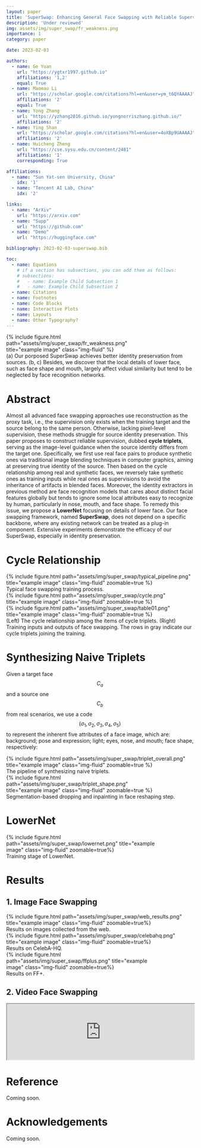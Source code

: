 ```yaml
---
layout: paper
title: 'SuperSwap: Enhancing General Face Swapping with Reliable Supervision'
description: 'Under reviewed'
img: assets/img/super_swap/fr_weakness.png
importance: 1
category: paper

date: 2023-02-03

authors:
  - name: Ge Yuan
    url: "https://ygtxr1997.github.io"
    affiliations: '1,2'
    equal: True
  - name: Maomao Li
    url: "https://scholar.google.com/citations?hl=en&user=ym_t6QYAAAAJ"
    affiliations: '2'
    equal: True
  - name: Yong Zhang
    url: "https://yzhang2016.github.io/yongnorriszhang.github.io/"
    affiliations: '2'
  - name: Ying Shan
    url: "https://scholar.google.com/citations?hl=en&user=4oXBp9UAAAAJ"
    affiliations: '2'
  - name: Huicheng Zheng
    url: "https://cse.sysu.edu.cn/content/2481"
    affiliations: '1'
    corresponding: True

affiliations:
  - name: "Sun Yat-sen University, China"
    idx: '1'
  - name: "Tencent AI Lab, China"
    idx: '2'

links:
  - name: "ArXiv"
    url: "https://arxiv.com"
  - name: "Supp"
    url: "https://github.com"
  - name: "Demo"
    url: "https://huggingface.com"

bibliography: 2023-02-03-superswap.bib

toc:
  - name: Equations
    # if a section has subsections, you can add them as follows:
    # subsections:
    #   - name: Example Child Subsection 1
    #   - name: Example Child Subsection 2
  - name: Citations
  - name: Footnotes
  - name: Code Blocks
  - name: Interactive Plots
  - name: Layouts
  - name: Other Typography?
---
```


<div class="centered"  style="width:80%">
  {% include figure.html path="assets/img/super_swap/fr_weakness.png" title="example image" class="img-fluid" %}
</div>
<div class="caption">
    (a) Our porposed SuperSwap achieves better identity preservation from sources. (b, c) Besides, we discover that the local details of lower face, such as face shape and mouth, largely affect vidual similarity but tend to be neglected by face recognition networks.
</div>

<h1>Abstract</h1>

Almost all advanced face swapping approaches use reconstruction as the proxy task, i.e., the supervision only exists when the training target and the source belong to the same person. Otherwise, lacking pixel-level supervision, these methods struggle for source identity preservation. This paper proposes to construct reliable supervision, dubbed **cycle triplets**, serving as the image-level guidance when the source identity differs from the target one. Specifically, we first use real face pairs to produce synthetic ones via traditional image blending techniques in computer graphics, aiming at preserving true identity of the source. Then based on the cycle relationship among real and synthetic faces, we reversely take synthetic ones as training inputs while real ones as supervisions to avoid the inheritance of artifacts in blended faces. Moreover, the identity extractors in previous method are face recognition models that cares about distinct facial features globally but tends to ignore some local attributes easy to recognize by human, particularly in nose, mouth, and face shape. To remedy this issue, we propose a **LowerNet** focusing on details of lower face. Our face swapping framework, named **SuperSwap**, does not depend on a specific backbone, where any existing network can be treated as a plug-in component. Extensive experiments demonstrate the efficacy of our SuperSwap, especially in identity preservation.

<h1>Cycle Relationship</h1>

<div class="row">
    <div class="col-sm mt-3 mt-md-0">
        {% include figure.html path="assets/img/super_swap/typical_pipeline.png" title="example image" class="img-fluid" zoomable=true %}
    </div>
</div>
<div class="caption">
    Typical face swapping training process.
</div>

<div class="row">
    <div class="col-sm mt-3 mt-md-0">
        {% include figure.html path="assets/img/super_swap/cycle.png" title="example image" class="img-fluid" zoomable=true %}
    </div>
    <div class="col-sm mt-3 mt-md-0">
        {% include figure.html path="assets/img/super_swap/table01.png" title="example image" class="img-fluid" zoomable=true %}
    </div>
</div>
<div class="caption">
    (Left) The cycle relationship among the items of cycle triplets. (Right) Training inputs and outputs of face swapping. The rows in gray indicate our cycle triplets joining the training.
</div>

<h1>Synthesizing Naive Triplets </h1>

Given a target face $$C_a$$ and a source one $$C_b$$ from real scenarios, we use a code $$(\sigma_1, \sigma_2, \sigma_3, \sigma_4, \sigma_5)$$ to represent the inherent five attributes of a face image, which are: background; pose and expression; light; eyes, nose, and mouth; face shape, respectively:
<div class="row">
    <div class="col-sm mt-3 mt-md-0">
        {% include figure.html path="assets/img/super_swap/triplet_overall.png" title="example image" class="img-fluid" zoomable=true %}
    </div>
</div>
<div class="caption">
    The pipeline of synthesizing naive triplets.
</div>

<div class="row mt-5 centered" style="max-width:80%">
    <div class="col-sm mt-5 mt-md-0">
        {% include figure.html path="assets/img/super_swap/triplet_shape.png" title="example image" class="img-fluid" zoomable=true %}
    </div>
</div>
<div class="caption">
    Segmentation-based dropping and inpainting in face reshaping step.
</div>

<h1>LowerNet</h1>

<div class="row mt-3 centered" style="max-width:80%">
    <div class="col-sm mt-3 mt-md-0">
        {% include figure.html path="assets/img/super_swap/lowernet.png" title="example image" class="img-fluid" zoomable=true%}
    </div>
</div>
<div class="caption">
    Training stage of LowerNet.
</div>

<h1>Results</h1>

<h2>1. Image Face Swapping</h2>

<div class="col-sm mt-3 mt-md-0 centered">
    {% include figure.html path="assets/img/super_swap/web_results.png" title="example image" class="img-fluid" zoomable=true%}
</div>
<div class="caption">
    Results on images collected from the web.
</div>

<div class="col-sm mt-3 mt-md-0 centered">
    {% include figure.html path="assets/img/super_swap/celebahq.png" title="example image" class="img-fluid" zoomable=true%}
</div>
<div class="caption">
    Results on CelebA-HQ.
</div>

<div class="col-sm mt-3 mt-md-0 centered" style="max-width:80%">
    {% include figure.html path="assets/img/super_swap/ffplus.png" title="example image" class="img-fluid" zoomable=true%}
</div>
<div class="caption">
    Results on FF+.
</div>

<h2>2. Video Face Swapping</h2>

<div class="centered container">
  <iframe class="video" width="100%" src="https://www.youtube.com/embed/uqe4pD-XpGE"></iframe> 
</div>

<h1>Reference</h1>

Coming soon.

<h1>Acknowledgements</h1>

Coming soon.

